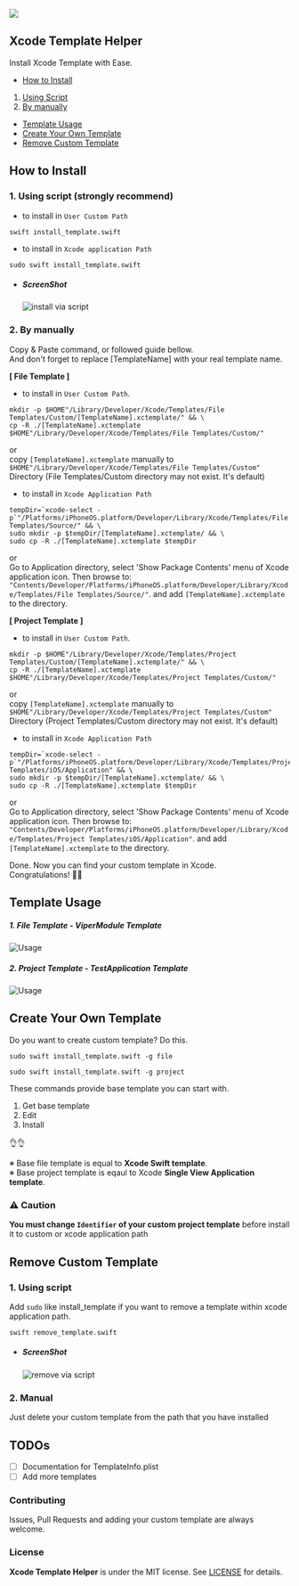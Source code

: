 ![](assets/logo.png)

## Xcode Template Helper
Install Xcode Template with Ease.

- [How to Install](#how-to-install)
 1. [Using Script](#1-using-script-strongly-recommend)
 2. [By manually](#2-manual)
- [Template Usage](#template-usage)
- [Create Your Own Template](#create-your-own-template)
- [Remove Custom Template](#remove-custom-template)

## How to Install

### 1. Using script (strongly recommend)

- to install in `User Custom Path`
```shell
swift install_template.swift
```

- to install in `Xcode application Path` 
```shell
sudo swift install_template.swift
```

- ##### ScreenShot
  ![install via script](assets/install_script.png)


### 2. By manually

Copy & Paste command, or followed guide bellow. <br>
And don't forget to replace [TemplateName] with your real template name.

**[ File Template ]**

- to install in `User Custom Path`.

```shell
mkdir -p $HOME"/Library/Developer/Xcode/Templates/File Templates/Custom/[TemplateName].xctemplate/" && \
cp -R ./[TemplateName].xctemplate $HOME"/Library/Developer/Xcode/Templates/File Templates/Custom/"
```

or <br>
copy `[TemplateName].xctemplate` manually to `$HOME"/Library/Developer/Xcode/Templates/File Templates/Custom"` Directory (File Templates/Custom directory may not exist. It's default)

- to install in `Xcode Application Path` 

```shell
tempDir=`xcode-select -p`"/Platforms/iPhoneOS.platform/Developer/Library/Xcode/Templates/File Templates/Source/" && \
sudo mkdir -p $tempDir/[TemplateName].xctemplate/ && \
sudo cp -R ./[TemplateName].xctemplate $tempDir
```

or <br>
Go to Application directory, select 'Show Package Contents' menu of Xcode application icon. Then browse to: `"Contents/Developer/Platforms/iPhoneOS.platform/Developer/Library/Xcode/Templates/File Templates/Source/"`. and add `[TemplateName].xctemplate` to the directory.


**[ Project Template ]**

- to install in `User Custom Path`.

```shell
mkdir -p $HOME"/Library/Developer/Xcode/Templates/Project Templates/Custom/[TemplateName].xctemplate/" && \
cp -R ./[TemplateName].xctemplate $HOME"/Library/Developer/Xcode/Templates/Project Templates/Custom/"
```

or <br>
copy `[TemplateName].xctemplate` manually to `$HOME"/Library/Developer/Xcode/Templates/Project Templates/Custom"` Directory (Project Templates/Custom directory may not exist. It's default)

- to install in `Xcode Application Path` 

```shell
tempDir=`xcode-select -p`"/Platforms/iPhoneOS.platform/Developer/Library/Xcode/Templates/Project Templates/iOS/Application" && \
sudo mkdir -p $tempDir/[TemplateName].xctemplate/ && \
sudo cp -R ./[TemplateName].xctemplate $tempDir
```

or<br>
Go to Application directory, select 'Show Package Contents' menu of Xcode application icon. Then browse to: `"Contents/Developer/Platforms/iPhoneOS.platform/Developer/Library/Xcode/Templates/Project Templates/iOS/Application"`. and add `[TemplateName].xctemplate` to the directory.

Done. Now you can find your custom template in Xcode.<br>
Congratulations! 🎉🎉

## Template Usage
##### 1. File Template - ViperModule Template 

![Usage](assets/ViperModuleUsage.gif)

##### 2. Project Template - TestApplication Template

![Usage](assets/TestApplicationUsage.gif)


## Create Your Own Template

Do you want to create custom template? Do this.

```shell
sudo swift install_template.swift -g file
```

```shell
sudo swift install_template.swift -g project
```

These commands provide base template you can start with.

1. Get base template
2. Edit
3. Install

👌👌

※ Base file template is equal to **Xcode Swift template**.<br>
※ Base project template is eqaul to Xcode **Single View Application template**.

### ⚠️ Caution
**You must change `Identifier` of your custom project template** before install it to custom or xcode application path

## Remove Custom Template

### 1. Using script
Add `sudo` like install_template if you want to remove a template within xcode application path.                                  

```shell
swift remove_template.swift
```

- ##### ScreenShot
  ![remove via script](assets/remove_script.png)

### 2. Manual

Just delete your custom template from the path that you have installed

## TODOs
- [ ] Documentation for TemplateInfo.plist
- [ ] Add more templates

### Contributing

Issues, Pull Requests and adding your custom template are always welcome.

### License

**Xcode Template Helper** is under the MIT license. See [LICENSE](LICENSE) for details.
